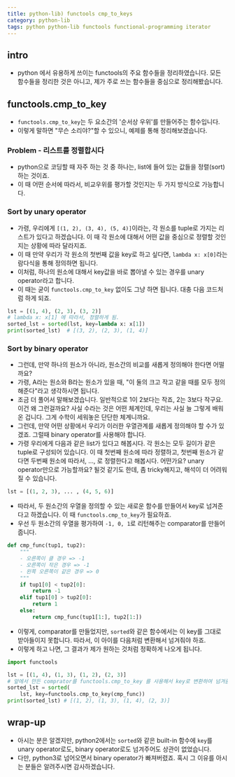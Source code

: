 ```yaml
---
title: python-lib) functools cmp_to_keys
category: python-lib
tags: python python-lib functools functional-programming iterator
---
```


## intro 

- python 에서 유용하게 쓰이는 functools의 주요 함수들을 정리하였습니다. 모든 함수들을 정리한 것은 아니고, 제가 주로 쓰는 함수들을 중심으로 정리해봤습니다.

## functools.cmp_to_key

- `functools.cmp_to_key`는 두 요소간의 '순서상 우위'를 만들어주는 함수입니다.
- 이렇게 말하면 "무슨 소리야?"할 수 있으니, 예제를 통해 정리해보겠습니다.

### Problem - 리스트를 정렬합시다

- python으로 코딩할 때 자주 하는 것 중 하나는, list에 들어 있는 값들을 정렬(sort)하는 것이죠.
- 이 때 어떤 순서에 따라서, 비교우위를 평가할 것인지는 두 가지 방식으로 가능합니다.

### Sort by unary operator

- 가령, 우리에게 `[(1, 2), (3, 4), (5, 4)]`이라는, 각 원소를 tuple로 가지는 리스트가 있다고 하겠습니다. 이 때 각 원소에 대해서 어떤 값을 중심으로 정렬할 것인지는 상황에 따라 달라지죠.
- 이 때 만약 우리가 각 원소의 첫번째 값을 key로 하고 싶다면, `lambda x: x[0]`라는 람다식을 통해 정의하면 됩니다.
- 이처럼, 하나의 원소에 대해서 key값을 바로 뽑아낼 수 있는 경우를 unary operator라고 합니다.
- 이 때는 굳이 `functools.cmp_to_key` 없이도 그냥 하면 됩니다. 대충 다음 코드처럼 하게 되죠.

```python
lst = [(1, 4), (2, 3), (3, 2)]
# lambda x: x[1] 에 따라서, 정렬하게 됨.
sorted_lst = sorted(lst, key=lambda x: x[1])
print(sorted_lst)  # [(3, 2), (2, 3), (1, 4)]
```

### Sort by binary operator

- 그런데, 만약 하나의 원소가 아니라, 원소간의 비교를 새롭게 정의해야 한다면 어떨까요? 
- 가령, A라는 원소와 B라는 원소가 있을 때, "이 둘의 크고 작고 같을 때를 모두 정의해준다"라고 생각하시면 됩니다.
- 조금 더 풀어서 말해보겠습니다. 일반적으로 1이 2보다는 작죠, 2는 3보다 작구요. 이건 왜 그런걸까요? 사실 수라는 것은 어떤 체계인데, 우리는 사실 늘 그렇게 배워온 겁니다. 그게 수학이 세워놓은 단단한 체계니까요.
- 그런데, 만약 어떤 상황에서 우리가 이러한 우열관계를 새롭게 정의해야 할 수가 있겠죠. 그럴때 binary operator를 사용해야 합니다.
- 가령 우리에게 다음과 같은 list가 있다고 해봅시다. 각 원소는 모두 길이가 같은 tuple로 구성되어 있습니다. 이 때 첫번째 원소에 따라 정렬하고, 첫번째 원소가 같다면 두번째 원소에 따라서, ..., 로 정렬한다고 해봅시다. 어떤가요? unary operator만으로 가능할까요? 될것 같기도 한데, 좀 tricky해지고, 해석이 더 어려워질 수 있습니다.

```python
lst = [(1, 2, 3), ... , (4, 5, 6)]
```

- 따라서, 두 원소간의 우열을 정의할 수 있는 새로운 함수를 만들어서 key로 넘겨준다고 하겠습니다. 이 때 `functools.cmp_to_key`가 필요하죠.
- 우선 두 원소간의 우열을 평가하여 `-1, 0, 1`로 리턴해주는 comparator를 만들어 줍니다.

```python
def cmp_func(tup1, tup2):
    """
    - 오른쪽이 클 경우 => -1
    - 오른쪽이 작은 경우 => -1
    - 왼쪽 오른쪽이 같은 경우 => 0 
    """
    if tup1[0] < tup2[0]:
        return -1
    elif tup1[0] > tup2[0]:
        return 1
    else:
        return cmp_func(tup1[1:], tup2[1:])
```

- 이렇게, comparator를 만들었지만, `sorted`와 같은 함수에서는 이 key를 그대로 받아들이지 못합니다. 따라서, 이 아이를 다음처럼 변환해서 넘겨줘야 하죠.
- 이렇게 하고 나면, 그 결과가 제가 원하는 것처럼 정확하게 나오게 됩니다.

```python
import functools

lst = [(1, 4), (1, 3), (1, 2), (2, 3)]
# 앞에서 만든 comprator를 functools.cmp_to_key 를 사용해서 key로 변환하여 넘겨줌
sorted_lst = sorted(
    lst, key=functools.cmp_to_key(cmp_func))
print(sorted_lst) # [(1, 2), (1, 3), (1, 4), (2, 3)]
```

## wrap-up

- 아시는 분은 알겠지만, python2에서는 `sorted`와 같은 built-in 함수에 `key`를 unary operator로도, binary operator로도 넘겨주어도 상관이 없었습니다. 
- 다만, python3로 넘어오면서 binary operator가 빠져버렸죠. 혹시 그 이유를 아시는 분들은 알려주시면 감사하겠습니다.